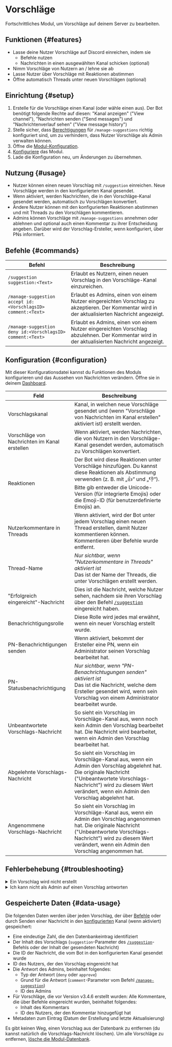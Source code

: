 # Vorschläge

Fortschrittliches Modul, um Vorschläge auf deinem Server zu bearbeiten.

<ModuleOverview moduleName="suggestions" />

## Funktionen {#features}

* Lasse deine Nutzer Vorschläge auf Discord einreichen, indem sie
    * Befehle nutzen
    * Nachrichten in einen ausgewählten Kanal schicken (optional)
* Nimm Vorschläge von Nutzern an / lehne sie ab
* Lasse Nutzer über Vorschläge mit Reaktionen abstimmen
* Öffne automatisch Threads unter neuen Vorschlägen (optional)

## Einrichtung {#setup}

1. Erstelle für die Vorschläge einen Kanal (oder wähle einen aus). Der Bot benötigt folgende Rechte auf diesen: "Kanal
   anzeigen" ("View channel"), "Nachrichten senden ("Send messages") und "Nachrichtenverlauf sehen" ("View message history")
2. Stelle sicher, dass [Berechtigungen](./../../slash-commands) für `/manage-suggestions` richtig konfiguriert sind, um zu verhindern, 
   dass Nutzer Vorschläge als Admin verwalten können.
3. Öffne die [Modul-Konfiguration](https://scnx.app/de/glink?page=bot/configuration?file=suggestions%7Cconfig).
4. [Konfiguriere](#configuration) das Modul.
5. Lade die Konfiguration neu, um Änderungen zu übernehmen.

## Nutzung {#usage}

* Nutzer können einen neuen Vorschlag mit `/suggestion` einreichen. Neue Vorschläge werden in den konfigurierten Kanal gesendet.
* Wenn aktiviert, werden Nachrichten, die in den Vorschläge-Kanal gesendet werden, automatisch zu Vorschlägen konvertiert.
* Andere Nutzer können mit den konfigurierten Reaktionen abstimmen und mit Threads zu den Vorschlägen kommentieren.
* Admins können Vorschläge mit `/manage-suggestions` annehmen oder ablehnen und optional auch einen Kommentar zu ihrer Entscheidung angeben. Darüber 
  wird der Vorschlag-Ersteller, wenn konfiguriert, über PNs informiert.

## Befehle {#commands}

<SlashCommandExplanation />

| Befehl                                                       | Beschreibung                                                                                                                                    |
|--------------------------------------------------------------|-------------------------------------------------------------------------------------------------------------------------------------------------|
| `/suggestion suggestion:<Text>`                              | Erlaubt es Nutzern, einen neuen Vorschlag in den Vorschläge-Kanal einzureichen.                                                                 |
| `/manage-suggestion accept id:<VorschlagsID> comment:<Text>` | Erlaubt es Admins, einen von einem Nutzer eingereichten Vorschlag zu akzeptieren. Der Kommentar wird in der aktualisierten Nachricht angezeigt. |
| `/manage-suggestion deny id:<VorschlagsID> comment:<Text>`   | Erlaubt es Admins, einen von einem Nutzer eingereichten Vorschlag abzulehnen. Der Kommentar wird in der aktualisierten Nachricht angezeigt.     |

## Konfiguration {#configuration}

Mit dieser Konfigurationsdatei kannst du Funktionen des Moduls konfigurieren und das Aussehen von Nachrichten verändern.
Öffne sie in
deinem [Dashboard](https://scnx.app/de/glink?page=bot/configuration?file=suggestions%7Cconfig).

| Feld                                          | Beschreibung                                                                                                                                                                                                                                                    |
|-----------------------------------------------|-----------------------------------------------------------------------------------------------------------------------------------------------------------------------------------------------------------------------------------------------------------------|
| Vorschlagskanal                               | Kanal, in welchen neue Vorschläge gesendet und (wenn "Vorschläge von Nachrichten im Kanal erstellen" aktiviert ist) erstellt werden.                                                                                                                            |
| Vorschläge von Nachrichten im Kanal erstellen | Wenn aktiviert, werden Nachrichten, die von Nutzern in den Vorschläge-Kanal gesendet werden, automatisch zu Vorschlägen konvertiert.                                                                                                                            |
| Reaktionen                                    | Der Bot wird diese Reaktionen unter Vorschläge hinzufügen. Du kannst diese Reaktionen als Abstimmung verwenden (z. B. mit „👍“ und „👎“). Bitte gib entweder die Unicode-Version (für integrierte Emojis) oder die Emoji-ID (für benutzerdefinierte Emojis) an. |
| Nutzerkommentare in Threads                   | Wenn aktiviert, wird der Bot unter jedem Vorschlag einen neuen Thread erstellen, damit Nutzer kommentieren können. Kommentieren über Befehle wurde entfernt.                                                                                                    |
| Thread-Name                                   | *Nur sichtbar, wenn "Nutzerkommentare in Threads" aktiviert ist*<br/>Das ist der Name der Threads, die unter Vorschlägen erstellt werden.                                                                                                                       |
| "Erfolgreich eingereicht"-Nachricht           | Dies ist die Nachricht, welche Nutzer sehen, nachdem sie ihren Vorschlag über den Befehl [`/suggestion`](#commands) eingereicht haben.                                                                                                                          |
| Benachrichtigungsrolle                        | Diese Rolle wird jedes mal erwähnt, wenn ein neuer Vorschlag erstellt wurde.                                                                                                                                                                                    |
| PN-Benachrichtigungen senden                  | Wenn aktiviert, bekommt der Ersteller eine PN, wenn ein Administrator seinen Vorschlag bearbeitet hat.                                                                                                                                                          |
| PN-Statusbenachrichtigung                     | *Nur sichtbar, wenn "PN-Benachrichtugungen senden" aktiviert ist*<br/>Das ist die Nachricht, welche dem Ersteller gesendet wird, wenn sein Vorschlag von einem Administrator bearbeitet wurde.                                                                  |
| Unbeantwortete Vorschlags-Nachricht           | So sieht ein Vorschlag im Vorschläge-Kanal aus, wenn noch kein Admin den Vorschlag bearbeitet hat. Die Nachricht wird bearbeitet, wenn ein Admin den Vorschlag bearbeitet hat.                                                                                  |
| Abgelehnte Vorschlags-Nachricht               | So sieht ein Vorschlag im Vorschläge-Kanal aus, wenn ein Admin den Vorschlag abgelehnt hat. Die originale Nachricht ("Unbeantwortete Vorschlags-Nachricht") wird zu diesem Wert verändert, wenn ein Admin den Vorschlag abgelehnt hat.                          |
| Angenommene Vorschlags-Nachricht              | So sieht ein Vorschlag im Vorschläge-Kanal aus, wenn ein Admin den Vorschlag angenommen hat. Die originale Nachricht ("Unbeantwortete Vorschlags-Nachricht") wird zu diesem Wert verändert, wenn ein Admin den Vorschlag angenommen hat.                        |

## Fehlerbehebung {#troubleshooting}

<details>
<summary>Ein Vorschlag wird nicht erstellt</summary>

Bitte überprüfe Folgendes:
<ul>
    <li>Stelle sicher, dass die Felder "Unbeantwortete Vorschlags-Nachricht", "Abgelehnte Vorschlags-Nachricht" und "Angenommene Vorschlags-Nachricht" richtig konfiguriert sind.</li>
    <li>Stelle sicher, dass der Bot die benötigten Berechtigungen auf den Vorschläge-Kanal hat: "Kanal anzeigen" ("View channel"), "Nachrichten senden ("Send messages") und "Nachrichtenverlauf sehen" ("View message history").</li>
    <li>Stelle sicher, dass die konfigurierte Benachrichtigungsrolle korrekt ist (oder das Feld leer).</li>
    <li>Stelle sicher, dass der Thread-Name kürzer als 100 Zeichen ist.</li>
    <li>Stelle sicher, dass die Reaktionen im richtigen Unicode-Format (wenn du ein integriertes Emoji verwendest) oder im Discord-Emoji-Format (für benutzerdefinierte Emojis) sind.</li>
    <li>Wenn du die Funktion "Vorschläge von Nachrichten im Kanal erstellen" aktiviert hast, stelle bitte sicher, dass der Bot die Berechtigung "Nachrichten verwalten" ("Manage messages") hat.</li>
</ul>
</details>

<details>
    <summary>Ich kann nicht als Admin auf einen Vorschlag antworten</summary>

Bitte überprüfe Folgendes:
<ul>
    <li>Stelle sicher, dass die Felder "Abgelehnte Vorschlags-Nachricht" und "Angenommene Vorschlags-Nachricht" richtig konfiguriert sind.</li>
    <li>Stelle sicher, dass der Bot die benötigten Berechtigungen auf den Vorschläge-Kanal hat: "Kanal anzeigen" ("View channel"), "Nachrichten senden ("Send messages") und "Nachrichtenverlauf sehen" ("View message history").</li>
    <li>Stelle sicher, dass der Vorschlag nicht bereits von einem Admin beantwortet wurde. Wenn du noch nicht die <a href="./../../slash-commands">Berechtigungen</a> für <code>/manage-suggestion</code> <a href="./../../slash-commands">eingestellt hast</a>, können Nutzer eventuell als Admin auf den Vorschlag geantwortet haben.</li>
</ul>
</details>

## Gespeicherte Daten {#data-usage}

Die folgenden Daten werden über jeden Vorschlag, der über [Befehle](#commands) oder durch Senden einer Nachricht in 
den [konfigurierten](#configuration) Kanal (wenn aktiviert) gespeichert:

* Eine eindeutige Zahl, die den Datenbankeintrag identifiziert
* Der Inhalt des Vorschlags (`suggestion`-Parameter des [`/suggestion`](#commands)-Befehls oder der Inhalt der
  gesendeten Nachricht)
* Die ID der Nachricht, die vom Bot in den konfigurierten Kanal gesendet wurde
* ID des Nutzers, der den Vorschlag eingereicht hat
* Die Antwort des Admins, beinhaltet folgendes:
    * Typ der Antwort (`deny` oder `approve`)
    * Grund für die Antwort (`comment`-Parameter vom Befehl [`/manage-suggestion`](#commands))
    * ID des Admins
* Für Vorschläge, die vor Version v3.4.6 erstellt wurden: Alle Kommentare, die über Befehle eingereicht wurden, beinhaltet folgendes:
    * Inhalt des Kommentars
    * ID des Nutzers, der den Kommentar hinzugefügt hat
* Metadaten zum Eintrag (Datum der Erstellung und letzte Aktualisierung)

Es gibt keinen Weg, einen Vorschlag aus der Datenbank zu entfernen (du kannst natürlich die Vorschlags-Nachricht löschen). Um 
alle Vorschläge zu entfernen, [lösche die Modul-Datenbank](./../../additional-features#reset-module-database).